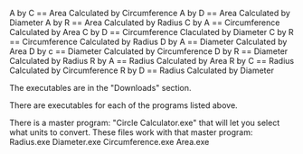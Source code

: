 A by C == Area Calculated by Circumference
A by D == Area Calculated by Diameter
A by R == Area Calculated by Radius
C by A == Circumference Calculated by Area
C by D == Circumference Claculated by Diameter
C by R == Circumference Calculated by Radius
D by A == Diameter Calculated by Area
D by c == Diameter Calculated by Circumference
D by R == Diameter Calculated by Radius
R by A == Radius Calculated by Area
R by C == Radius Calculated by Circumference
R by D == Radius Calculated by Diameter

The executables are in the "Downloads" section.

There are executables for each of the programs listed above.

There is a master program: "Circle Calculator.exe" that will
let you select what units to convert. These files work with that
master program:
	Radius.exe
	Diameter.exe
	Circumference.exe
	Area.exe